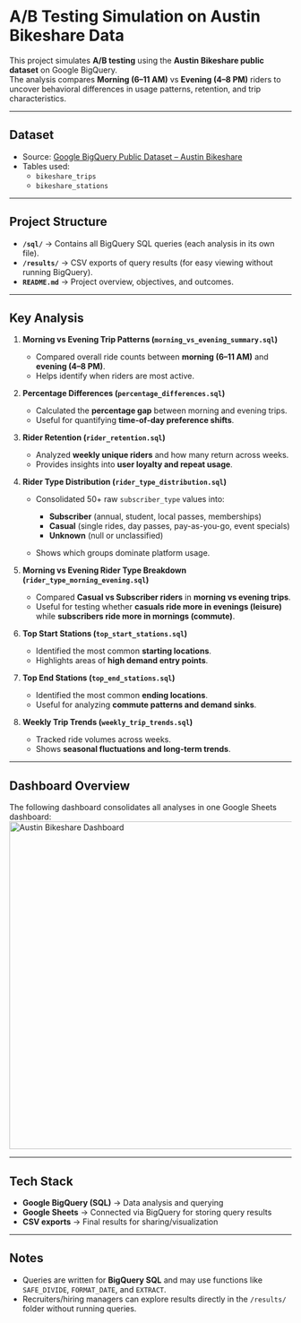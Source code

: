 # A/B Testing Simulation on Austin Bikeshare Data  

This project simulates **A/B testing** using the **Austin Bikeshare public dataset** on Google BigQuery.  
The analysis compares **Morning (6–11 AM)** vs **Evening (4–8 PM)** riders to uncover behavioral differences in usage patterns, retention, and trip characteristics.  

---

## Dataset
- Source: [Google BigQuery Public Dataset – Austin Bikeshare](https://console.cloud.google.com/bigquery?ws=!1m4!1m3!3m2!1sbigquery-public-data!2saustin_bikeshare)  
- Tables used:  
  - `bikeshare_trips`  
  - `bikeshare_stations`

---

## Project Structure

- **`/sql/`** → Contains all BigQuery SQL queries (each analysis in its own file).  
- **`/results/`** → CSV exports of query results (for easy viewing without running BigQuery).  
- **`README.md`** → Project overview, objectives, and outcomes.  

---

## Key Analysis

1. **Morning vs Evening Trip Patterns (`morning_vs_evening_summary.sql`)**

   * Compared overall ride counts between **morning (6–11 AM)** and **evening (4–8 PM)**.
   * Helps identify when riders are most active.

2. **Percentage Differences (`percentage_differences.sql`)**

   * Calculated the **percentage gap** between morning and evening trips.
   * Useful for quantifying **time-of-day preference shifts**.

3. **Rider Retention (`rider_retention.sql`)**

   * Analyzed **weekly unique riders** and how many return across weeks.
   * Provides insights into **user loyalty and repeat usage**.

4. **Rider Type Distribution (`rider_type_distribution.sql`)**

   * Consolidated 50+ raw `subscriber_type` values into:

     * **Subscriber** (annual, student, local passes, memberships)
     * **Casual** (single rides, day passes, pay-as-you-go, event specials)
     * **Unknown** (null or unclassified)
   * Shows which groups dominate platform usage.

5. **Morning vs Evening Rider Type Breakdown (`rider_type_morning_evening.sql`)**

   * Compared **Casual vs Subscriber riders** in **morning vs evening trips**.
   * Useful for testing whether **casuals ride more in evenings (leisure)** while **subscribers ride more in mornings (commute)**.

6. **Top Start Stations (`top_start_stations.sql`)**

   * Identified the most common **starting locations**.
   * Highlights areas of **high demand entry points**.

7. **Top End Stations (`top_end_stations.sql`)**

   * Identified the most common **ending locations**.
   * Useful for analyzing **commute patterns and demand sinks**.

8. **Weekly Trip Trends (`weekly_trip_trends.sql`)**

   * Tracked ride volumes across weeks.
   * Shows **seasonal fluctuations and long-term trends**.

---

## Dashboard Overview

The following dashboard consolidates all analyses in one Google Sheets dashboard:
<img width="833" height="585" alt="Austin Bikeshare Dashboard" src="https://github.com/user-attachments/assets/93ac59c8-7139-46c8-981d-291f5f897c55" />



---

## Tech Stack
- **Google BigQuery (SQL)** → Data analysis and querying  
- **Google Sheets** → Connected via BigQuery for storing query results  
- **CSV exports** → Final results for sharing/visualization  

---

## Notes
- Queries are written for **BigQuery SQL** and may use functions like `SAFE_DIVIDE`, `FORMAT_DATE`, and `EXTRACT`.  
- Recruiters/hiring managers can explore results directly in the `/results/` folder without running queries.  
